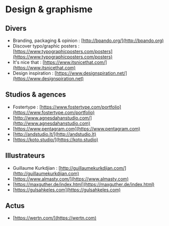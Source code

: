 # Design & graphisme



## Divers

* Branding, packaging & opinion : [http://bpando.org/](http://bpando.org)
* Discover typo/graphic posters : [https://www.typographicposters.com/posters](https://www.typographicposters.com/posters)
* It's nice that : [https://www.itsnicethat.com/](https://www.itsnicethat.com)
* Design inspiration : [https://www.designspiration.net/](https://www.designspiration.net)

## Studios & agences

* Fostertype : [https://www.fostertype.com/portfolio](https://www.fostertype.com/portfolio)
* [http://www.agnesdahanstudio.com/](http://www.agnesdahanstudio.com)
* [https://www.pentagram.com](https://www.pentagram.com)
* [http://andstudio.lt/](http://andstudio.lt)
* [https://koto.studio/](https://koto.studio)

## Illustrateurs

* Guillaume Kurkdjian : [http://guillaumekurkdjian.com/](http://guillaumekurkdjian.com)
* [https://www.almasty.com/](https://www.almasty.com)
* [https://maxguther.de/index.html](https://maxguther.de/index.html)
* [https://gulsahkeles.com](https://gulsahkeles.com)

## Actus

* [https://wertn.com/](https://wertn.com)

